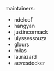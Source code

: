 maintainers:
- ndeloof
- hangyan
- justincormack 
- ulyssessouza
- glours
- milas
- laurazard
- aevesdocker
